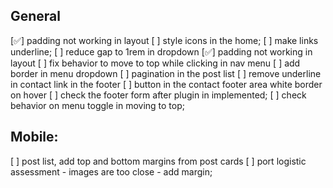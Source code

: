 ## General
[✅] padding not working in layout
[  ] style icons in the home;
[  ] make links underline;
[  ] reduce gap to 1rem in dropdown
[✅] padding not working in layout
[  ] fix behavior to move to top while clicking in nav menu 
[  ] add border in menu dropdown
[  ] pagination in the post list
[  ] remove underline in contact link in the footer
[  ] button in the contact footer area white border on hover
[  ] check the footer form after plugin in implemented;
[  ] check behavior on menu toggle in moving to top;
## Mobile:
[  ] post list, add top and bottom margins from post cards
[  ] port logistic assessment - images are too close - add margin;